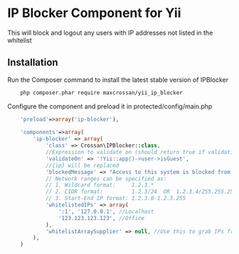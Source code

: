 IP Blocker Component for Yii
============================

This will block and logout any users with IP addresses not listed in the whitelist

## Installation

Run the Composer command to install the latest stable version of IPBlocker

```bash
    php composer.phar require maxcrossan/yii_ip_blocker
```

Configure the component and preload it in protected/config/main.php

```php
    'preload'=>array('ip-blocker'),
    
    'components'=>array(
        'ip-blocker' => array(
            'class' => Crossan\IPBlocker::class,
            //Expression to validate on (should return true if validation is required)
            'validateOn' => '!Yii::app()->user->isGuest',
            //{ip} will be replaced
            'blockedMessage' => "Access to this system is blocked from your IP: {ip}.",
            // Network ranges can be specified as:
            // 1. Wildcard format:     1.2.3.*
            // 2. CIDR format:         1.2.3/24  OR  1.2.3.4/255.255.255.0
            // 3. Start-End IP format: 1.2.3.0-1.2.3.255
            'whitelistedIPs' => array(
                ':1', '127.0.0.1', //Localhost
                '123.123.123.123', //Office
            ),
            'whitelistArraySupplier' => null, //Use this to grab IPs from a method somewhere in your codebase. Will override whitelistedIPs if set.
        ),
    )
```